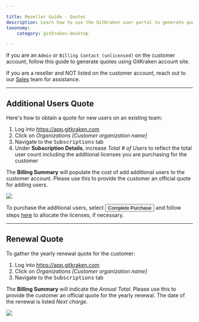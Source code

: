 ```yaml
---

title: Reseller Guide - Quotes
description: Learn how to use the GitKraken user portal to generate quotes
taxonomy:
    category: gitkraken-desktop

---
```


If you are an `Admin` or `Billing Contact (unlicensed)` on the customer account, follow this guide to generate quotes using GitKraken account site.


<div class='callout callout--warning'>
    <p> If you are a reseller and NOT listed on the customer account, reach out to our <a href="mailto:sales@gitkraken.com">Sales</a> team for assistance. </p>
</div>

***

## Additional Users Quote

Here's how to obtain a quote for new users on an existing team:

1. Log into <a href="https://app.gitkraken.com" target="_blank">https://app.gitkraken.com</a>
2. Click on <em class="context-menu">Organizations  <i class="fa fa-caret-right"></i> [Customer organization name]</em>
3. Navigate to the <kbd>Subscriptions</kbd> tab
4. Under <strong>Subscription Details</strong>, increase *Total # of Users* to reflect the total user count including the additional licenses you are purchasing for the customer

The <strong>Billing Summary</strong> will populate the cost of add additional users to the customer account. Please use this to provide the customer an official quote for adding users.

<img src="/wp-content/uploads/prorated-charge.png" class="img-responsive center img-bordered">

To purchase the additional users, select <button class='button button--success button--ui button--nolink'>Complete Purchase</button> and follow steps <a href="/account/organizations/#allocating-licenses">here</a> to allocate the licenses, if necessary.

***

## Renewal Quote

To gather the yearly renewal quote for the customer:

1. Log into <a href="https://app.gitkraken.com" target="_blank">https://app.gitkraken.com</a>
2. Click on <em class="context-menu">Organizations  <i class="fa fa-caret-right"></i> [Customer organization name]</em>
3. Navigate to the <kbd>Subscriptions</kbd> tab

The <strong>Billing Summary</strong> will indicate the *Annual Total*. Please use this to provide the customer an official quote for the yearly renewal. The date of the renewal is listed *Next charge*.

<img src="/wp-content/uploads/yearly-renewal.png" class="img-responsive center img-bordered">
